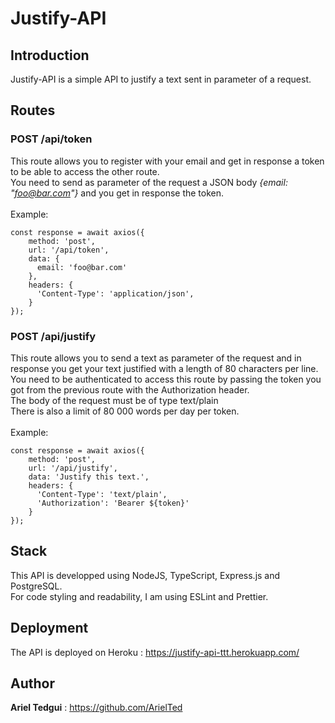 # Justify-API

## Introduction

Justify-API is a simple API to justify a text sent in parameter of a request.

## Routes

### POST /api/token

This route allows you to register with your email and get in response a token to be able to access the other route.
<br/>
You need to send as parameter of the request a JSON body _{email: "foo@bar.com"}_ and you get in response the token.
<br/><br/>
Example:

```
const response = await axios({
	method: 'post',
	url: '/api/token',
	data: {
	  email: 'foo@bar.com'
	},
	headers: {
	  'Content-Type': 'application/json',
	}
});
```

### POST /api/justify

This route allows you to send a text as parameter of the request and in response you get your text justified with a length of 80 characters per line.
<br/>
You need to be authenticated to access this route by passing the token you got from the previous route with the Authorization header.
<br/>
The body of the request must be of type text/plain
<br/>
There is also a limit of 80 000 words per day per token.
<br/><br/>
Example:

```
const response = await axios({
	method: 'post',
	url: '/api/justify',
	data: 'Justify this text.',
	headers: {
	  'Content-Type': 'text/plain',
	  'Authorization': 'Bearer ${token}'
	}
});
```

## Stack

This API is developped using NodeJS, TypeScript, Express.js and PostgreSQL.
<br/>
For code styling and readability, I am using ESLint and Prettier.

## Deployment

The API is deployed on Heroku : https://justify-api-ttt.herokuapp.com/

## Author

**Ariel Tedgui** : https://github.com/ArielTed
